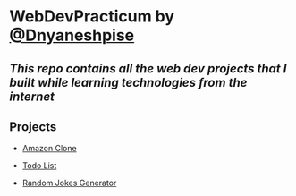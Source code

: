 # WebDevPracticum by [@Dnyaneshpise](https://github.com/Dnyaneshpise)


## _This repo contains all the web dev projects that I built while learning technologies from the internet_

## Projects 
- [Amazon Clone](https://dnyaneshpise.github.io/WebDevPracticum/amazon-clone)

- [Todo List](https://dnyaneshpise.github.io/WebDevPracticum/to-do-list)
  
- [Random Jokes Generator](https://dnyaneshpise.github.io/WebDevPracticum/random-jokes-generator/)
